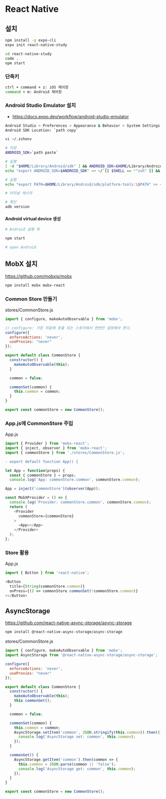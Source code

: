 # React Native

## 설치
```sh
npm install -g expo-cli
expo init react-native-study

cd react-native-study
code .
npm start
```

### 단축키
```sh
ctrl + command + z: iOS 제어창
command + m: Android 제어창
```

### Android Studio Emulator 설치
* https://docs.expo.dev/workflow/android-studio-emulator
```sh
Android Studio > Preferences > Appearance & Behavior > System Settings > SDK Tools > Android SDK Build-Tools 체크
Android SDK Location: `path copy`
```
```sh
vi ~/.zshenv

# 저장
ANDROID_SDK=`path paste`

# 실행
[ -d "$HOME/Library/Android/sdk" ] && ANDROID_SDK=$HOME/Library/Android/sdk || ANDROID_SDK=$HOME/Android/Sdk
echo "export ANDROID_SDK=$ANDROID_SDK" >> ~/`[[ $SHELL == *"zsh" ]] && echo '.zshenv' || echo '.bash_profile'`

# 실행
echo "export PATH=$HOME/Library/Android/sdk/platform-tools:\$PATH" >> ~/`[[ $SHELL == *"zsh" ]] && echo '.zshenv' || echo '.bash_profile'`

# 터미널 재시작

# 확인
adb version
```

#### Android virtual device 생성
```sh
# Android 실행 후

npm start

# open Android
```

## MobX 설치
https://github.com/mobxjs/mobx

```sh
npm install mobx mobx-react
```

### Common Store 만들기
stores/CommonStore.js
```js
import { configure, makeAutoObservable } from 'mobx';

// configure: 가장 처음에 호출 되는 스토어에서 한번만 설정해야 한다.
configure({
  enforceActions: 'never',
  useProxies: "never"
});

export default class CommonStore {
  constructor() {
    makeAutoObservable(this);
  }

  common = false;

  commonSet(common) {
    this.common = common;
  }
}

export const commonStore = new CommonStore();
```

### App.js에 CommonStore 주입
App.js
```js
import { Provider } from 'mobx-react';
import { inject, observer } from 'mobx-react';
import { commonStore } from './stores/CommonStore.js';
```
```diff
- export default function App() {
```
```js
let App = function(props) {
  const { commonStore } = props;
  console.log('App: commonStore.common', commonStore.common);
```
```js
App = inject('commonStore')(observer(App));

const MobXProvider = () => {
  console.log('Provider: commonStore.common', commonStore.common);
  return (
    <Provider
      commonStore={commonStore}
    >
      <App></App>
    </Provider>
  );
};
```

### Store 활용
App.js
```js
import { Button } from 'react-native';

<Button
  title={String(commonStore.common)}
  onPress={() => commonStore.commonSet(!commonStore.common)}
></Button>
```

## AsyncStorage
https://github.com/react-native-async-storage/async-storage
```sh
npm install @react-native-async-storage/async-storage
```

stores/CommonStore.js
```js
import { configure, makeAutoObservable } from 'mobx';
import AsyncStorage from '@react-native-async-storage/async-storage';

configure({
  enforceActions: 'never',
  useProxies: "never"
});

export default class CommonStore {
  constructor() {
    makeAutoObservable(this);
    this.commonGet();
  }

  common = false;

  commonSet(common) {
    this.common = common;
    AsyncStorage.setItem('common', JSON.stringify(this.common)).then(() => {
      console.log('AsyncStorage set: common', this.common);
    });
  }

  commonGet() {
    AsyncStorage.getItem('common').then(common => {
      this.common = JSON.parse(common || 'false');
      console.log('AsyncStorage get: common', this.common);
    });
  }
}

export const commonStore = new CommonStore();
```
